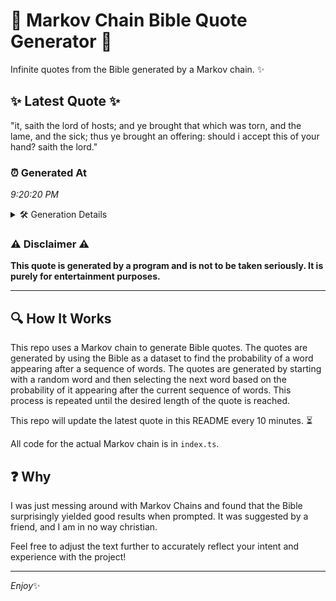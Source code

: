 # 📖 Markov Chain Bible Quote Generator 📖

Infinite quotes from the Bible generated by a Markov chain. ✨

## ✨ Latest Quote ✨
"it, saith the lord of hosts; and ye brought that which was torn, and the lame, and the sick; thus ye brought an offering: should i accept this of your hand? saith the lord."

### ⏰ Generated At
*9:20:20 PM*

<details>
    <summary>🛠️ Generation Details</summary>
    <p>
        <strong>🌱 Seed:</strong> it,<br>
        <strong>🔄 Iterations:</strong> 33<br>
        <strong>📜 Context History:</strong><br>[ it, ]: saith<br>[ it,, saith ]: the<br>[ it,, saith, the ]: lord<br>[ it,, saith, the, lord ]: of<br>[ it,, saith, the, lord, of ]: hosts;<br>[ it,, saith, the, lord, of, hosts; ]: and<br>[ saith, the, lord, of, hosts;, and ]: ye<br>[ the, lord, of, hosts;, and, ye ]: brought<br>[ lord, of, hosts;, and, ye, brought ]: that<br>[ of, hosts;, and, ye, brought, that ]: which<br>[ hosts;, and, ye, brought, that, which ]: was<br>[ and, ye, brought, that, which, was ]: torn,<br>[ ye, brought, that, which, was, torn, ]: and<br>[ brought, that, which, was, torn,, and ]: the<br>[ that, which, was, torn,, and, the ]: lame,<br>[ which, was, torn,, and, the, lame, ]: and<br>[ was, torn,, and, the, lame,, and ]: the<br>[ torn,, and, the, lame,, and, the ]: sick;<br>[ and, the, lame,, and, the, sick; ]: thus<br>[ the, lame,, and, the, sick;, thus ]: ye<br>[ lame,, and, the, sick;, thus, ye ]: brought<br>[ and, the, sick;, thus, ye, brought ]: an<br>[ the, sick;, thus, ye, brought, an ]: offering:<br>[ sick;, thus, ye, brought, an, offering: ]: should<br>[ thus, ye, brought, an, offering:, should ]: i<br>[ ye, brought, an, offering:, should, i ]: accept<br>[ brought, an, offering:, should, i, accept ]: this<br>[ an, offering:, should, i, accept, this ]: of<br>[ offering:, should, i, accept, this, of ]: your<br>[ should, i, accept, this, of, your ]: hand?<br>[ i, accept, this, of, your, hand? ]: saith<br>[ accept, this, of, your, hand?, saith ]: the<br>[ this, of, your, hand?, saith, the ]: lord.<br>
    </p>
</details>

### ⚠️ Disclaimer ⚠️
**This quote is generated by a program and is not to be taken seriously. It is purely for entertainment purposes.**

---

## 🔍 How It Works

This repo uses a Markov chain to generate Bible quotes. The quotes are generated by using the Bible as a dataset to find the probability of a word appearing after a sequence of words. The quotes are generated by starting with a random word and then selecting the next word based on the probability of it appearing after the current sequence of words. This process is repeated until the desired length of the quote is reached.

This repo will update the latest quote in this README every 10 minutes. ⏳

All code for the actual Markov chain is in `index.ts`.

## ❓ Why

I was just messing around with Markov Chains and found that the Bible surprisingly yielded good results when prompted. 
It was suggested by a friend, and I am in no way christian.

Feel free to adjust the text further to accurately reflect your intent and experience with the project!

---

*Enjoy*✨
